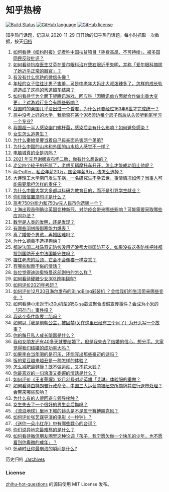 # 知乎热榜
[![Build Status](https://github.com/ToWeLong/zhihu-hot-questions/workflows/CI/badge.svg)](https://github.com/ToWeLong/zhihu-hot-questions/actions)
[![GitHub language](https://img.shields.io/badge/language-golang-orange.svg)](https://golang.org/)
[![GitHub license](https://img.shields.io/github/license/ToWeLong/zhihu-hot-questions)](https://github.com/ToWeLong/zhihu-hot-questions/blob/main/LICENSE)

知乎热门话题，记录从 2020-11-29 日开始的知乎热门话题。每小时抓取一次数据，按天[归档](./archives)

<!-- BEGIN -->

1. [如何看待《纽约时报》记者称中国扶贫项目「耗费高昂、不可持续」，被多国网民反驳批评？](https://www.zhihu.com/question/437425765)
1. [如何看待抗疫医生艾芬在爱尔眼科治疗致右眼近乎失明，并称「爱尔眼科摘除了她近乎正常的器官」？](https://www.zhihu.com/question/437369236)
1. [有没有什么惊艳的微信头像？](https://www.zhihu.com/question/335825565)
1. [年轻的女子往往比男子害羞，可是中老年大妈比大叔泼辣多了，怎样的成长轨迹造成了这样的弯道超车结果？](https://www.zhihu.com/question/436956581)
1. [如何看待华为全面下架腾讯游戏，回应称「因腾讯单方面就合作做出重大变更」？对游戏行业会有哪些影响？](https://www.zhihu.com/question/437370342)
1. [战国时的秦国几乎没出过一个昏君，为什么还要经过163年6世才完成统一？](https://www.zhihu.com/question/305219760)
1. [高中没考上好的大学，我能否在某个985旁边租个房子然后从头旁听到尾学习一个专业?](https://www.zhihu.com/question/394016328)
1. [我国超一半人感染幽门螺杆菌，感染后会有什么影响？如何避免感染？](https://www.zhihu.com/question/435084216)
1. [女生怎么追男生？](https://www.zhihu.com/question/20250938)
1. [为什么秦始皇要当着自己母亲面杀害两个弟弟?](https://www.zhihu.com/question/435612189)
1. [为什么中国的山水和外国的山水给人感觉不一样？](https://www.zhihu.com/question/66202297)
1. [电脑城真的全是坑吗？](https://www.zhihu.com/question/356385867)
1. [2021 年元旦谢娜宣布怀二胎，你有什么想说的？](https://www.zhihu.com/question/437402942)
1. [老公四个轮子的开腻了，老想买辆摩托车开开，怎么才能成功阻止他呢？](https://www.zhihu.com/question/411037100)
1. [两个offer，私企年薪20万，国企年薪9万，该怎么选择？](https://www.zhihu.com/question/436732324)
1. [大连理工大学南门发生车祸，一名研究生不幸去世，事情情况如何？当事人可能需要承担怎样的责任？](https://www.zhihu.com/question/437389885)
1. [为什么中国大学大多都以科研为教育目的，而不是引导学生就业？](https://www.zhihu.com/question/435981126)
1. [你们微信置顶句子是什么？](https://www.zhihu.com/question/353636992)
1. [高考750分能力和750w元人民币你选哪一个？](https://www.zhihu.com/question/435438184)
1. [上海出现首例确诊英国变种新冠，对防疫会带来哪些影响？可能需要采取哪些应对办法？](https://www.zhihu.com/question/437383715)
1. [数学是人类的发明，还是发现？](https://www.zhihu.com/question/19746620)
1. [有哪些羽绒服御寒能力爆表？](https://www.zhihu.com/question/311296213)
1. [离了婚带个男孩，再婚困难吗？](https://www.zhihu.com/question/381037215)
1. [为什么德善不选择狗焕？](https://www.zhihu.com/question/434177181)
1. [都说法国二战马奇诺防线没用还浪费大量国防开支，如果没有这条防线把钱都投到国防开支中法国能守住吗？](https://www.zhihu.com/question/436244723)
1. [捏住老虎的后颈，它会不会像猫一样变乖？](https://www.zhihu.com/question/436865487)
1. [有哪些甜而不俗的情话？](https://www.zhihu.com/question/331998436)
1. [各位觉得迪迦奥特曼这部剧拍的怎么样？](https://www.zhihu.com/question/28266665)
1. [如何看待硬糖少女303跨年翻车?](https://www.zhihu.com/question/437350513)
1. [如何评价2021年考研？](https://www.zhihu.com/question/436918511)
1. [如何评价12月30日海尔发布的BlingBling彩装机 ？会给我们的生活带来哪些变化 ？](https://www.zhihu.com/question/437021754)
1. [如何看待小米对于k30u机型的5G sa载波聚合虚假宣传事件？会成为小米的「闪存门」事件吗？](https://www.zhihu.com/question/437473576)
1. [我这个条件能要二胎吗？](https://www.zhihu.com/question/435448288)
1. [如何以［我是前朝公主，被囚禁/关在这里已经有三个月了］为开头写一个故事？](https://www.zhihu.com/question/431085662)
1. [你的每日私人成长暗器是什么？](https://www.zhihu.com/question/37167038)
1. [我和女朋友还有40多天就要结婚了，但是我失去了结婚的信心，想分手。大家觉得我们结婚的成功率大吗？](https://www.zhihu.com/question/432723456)
1. [如果李白当年喝的是可乐，还能写出那些豪迈的诗吗？](https://www.zhihu.com/question/435363564)
1. [饭的爱豆越来越丑是一种怎样的体验？](https://www.zhihu.com/question/432982776)
1. [怎么减肥最健康？既不做运动，又不花大钱？](https://www.zhihu.com/question/421500834)
1. [你最喜欢的一句浪漫又委婉的情话是什么？](https://www.zhihu.com/question/430483296)
1. [如何评价《王者荣耀》12月31号对老英雄「艾琳」体验服的重做？](https://www.zhihu.com/question/437334431)
1. [如何看待由特朗普行政命令，中国三大运营商被纽交所摘牌并进行退市处理？会带来哪些影响？](https://www.zhihu.com/question/437384258)
1. [为什么有的人很回避与领导接触？](https://www.zhihu.com/question/427148747)
1. [女生失去了一个很好的男生会后悔吗？](https://www.zhihu.com/question/337242662)
1. [《流浪地球》里地下城的镜头是不是属于赛博朋克风？](https://www.zhihu.com/question/327208951)
1. [如何评价张艺谋导演的电影《一秒钟》？](https://www.zhihu.com/question/284643087)
1. [《送你一朵小红花》中有哪些戳心的台词？](https://www.zhihu.com/question/437239533)
1. [你们说异地恋最难熬的是什么？](https://www.zhihu.com/question/435969191)
1. [如何看待微信朋友圈里这种论调「孩子，我宁愿欠你一个快乐的少年，也不愿看到你卑微的成年」？](https://www.zhihu.com/question/50401236)
1. [怀孕时让你最崩溃的瞬间是什么?](https://www.zhihu.com/question/428436945)

<!-- END -->

历史归档 [./archives](./archives)


### License
[zhihu-hot-questions](https://github.com/towelong/zhihu-hot-questions) 的源码使用 MIT License 发布。